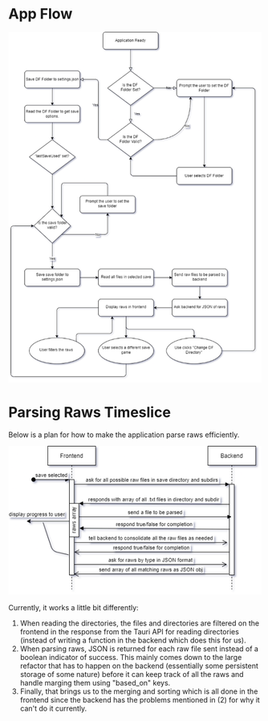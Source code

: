 # App Flow

![app flowchart](img/flowchart.png)

# Parsing Raws Timeslice

Below is a plan for how to make the application parse raws efficiently.

![raw parsing timeslice](img/timeslice.png)

Currently, it works a little bit differently:

1. When reading the directories, the files and directories are filtered on the frontend in the response from the Tauri
   API for reading directories (instead of writing a function in the backend which does this for us).
2. When parsing raws, JSON is returned for each raw file sent instead of a boolean indicator of success. This mainly
   comes down to the large refactor that has to happen on the backend (essentially some persistent storage of some
   nature) before it can keep track of all the raws and handle marging them using "based_on" keys.
3. Finally, that brings us to the merging and sorting which is all done in the frontend since the backend has the
   problems mentioned in (2) for why it can't do it currently.

